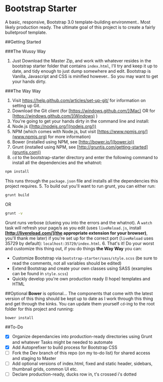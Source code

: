 Bootstrap Starter
=================

A basic, responsive, Bootstrap 3.0 template-building environment.. Most likely production ready. The ultimate goal of this project is to create a fairly bulletproof template.

##Getting Started

###The Wussy Way
1. Just Download the Master Zip, and work with whatever resides in the bootstrap starter folder that contains `index.html`, I'll try and keep it up to date, and tidy enough to just dump somewhere and edit. Bootstrap is Vanilla, Javascript and CSS is minified however.. So you may want to get your hands dirty.

###The Way Way
1. Visit https://help.github.com/articles/set-up-git/ for information on setting up Git.
2. Download the Git client (for [https://windows.github.com/](Mac) OR for [https://windows.github.com/](Windows) )
3. You're going to get your hands dirty in the command line and install:
  1. Node.js ([http://nodejs.org/](nodejs.org/))
  2. NPM (which comes with Node.js, but visit [https://www.npmjs.org/](www.npmjs.org) for more information)
  3. Bower (installed using NPM, see [http://bower.io/](bower.io))
  4. Grunt (installed using NPM, see [http://gruntjs.com/getting-started](gruntjs.com))
4. `cd` to the bootstrap-starter directory and enter the following command to install all the dependencies and the whatnot: 
``` bash
npm install
``` 
This runs through the `package.json` file and installs all the dependencies this project requires. 
5. To build out you'll want to run grunt, you can either run: 
``` bash
grunt build
``` 
OR 
``` bash
grunt -v
```
Grunt runs verbose (clueing you into the errors and the whatnot). A `watch` task will refresh your page/s as you edit (uses `liveReload.js`, install __[http://livereload.com/](the appropriate extension for your browser)__, you'll thank me later) if you're set up for the correct port (`liveReload` uses 35729 by default): `localhost:35729/index.html`. 
6. That's it! Do your worst and customize this thing out, if you do things __the Way Way__ you can:
* Customize Bootstrap via `bootstrap-starter/sass/style.scss` (be sure to read the comments, not all variables should be edited)
* Extend Bootstrap and create your own classes using SASS (examples can be found in `style.scss`)
* Quickly develop you're own production ready (I hope) templates and HTML

##Optional
__Bower__ is optional... The components that come with the latest version of this thing should be kept up to date as I work through this thing and get through the kinks. You can update them yourself `cd`-ing to the root folder for this project and running:
``` bash
bower install
```

##To-Do
- [x] Organize dependancies into production-ready directories using Grunt and whatever Tasks might be needed to automate
- [x] Add Autoprefixer to build process for Bootstrap CSS
- [ ] Fork the Dev branch of this repo (on my to-do list) for shared access and staging to Master
- [ ] Add optional versions of index.html, fixed and static header, sidebars, thumbnail grids, common UI etc.
- [ ] Declare production-ready, ducks row in, t's crossed i's dotted
